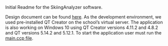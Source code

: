 Initial Readme for the SkiingAnalyzer software.

Design document can be found [here](Documentation/Suunnitteludokumentti.pdf).
As the development environment, we used pre-installed QT Creator on the school’s 
virtual server. The application is also working on Windows 10 using QT Creator 
versions 4.11.2 and 4.8.2 and QT versions 5.14.2 and 5.12.1. To start the 
application user must run the [main.ccp file](SkiingAnalyzer/main.cpp).